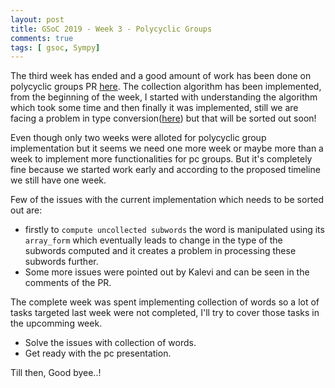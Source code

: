 ```yaml
---
layout: post
title: GSoC 2019 - Week 3 - Polycyclic Groups
comments: true
tags: [ gsoc, Sympy]
---
```


The third week has ended and a good amount of work has been done on polycyclic groups PR [here](https://github.com/sympy/sympy/pull/16991). The collection algorithm has been implemented, from the beginning of the week, I started with understanding the algorithm which took some time and then finally it was implemented, still we are facing a problem in type conversion([here](https://github.com/sympy/sympy/pull/16991#discussion_r294054681)) but that will be sorted out soon!

Even though only two weeks were alloted for polycyclic group implementation but it seems we need one more week or maybe more than a week to implement more functionalities for pc groups. But it's completely fine because we started work early and according to the proposed timeline we still have one week.

Few of the issues with the current implementation which needs to be sorted out are: 

 - firstly to `compute uncollected subwords` the word is manipulated using its `array_form` which eventually leads to change in the type of the subwords computed and it creates a problem in processing these subwords further.
 - Some more issues were pointed out by Kalevi and can be seen in the comments of the PR.

The complete week was spent implementing collection of words so a lot of tasks targeted last week were not completed, I'll try to cover those tasks in the upcomming week.

 - Solve the issues with collection of words.
 - Get ready with the pc presentation.

Till then, Good byee..!
